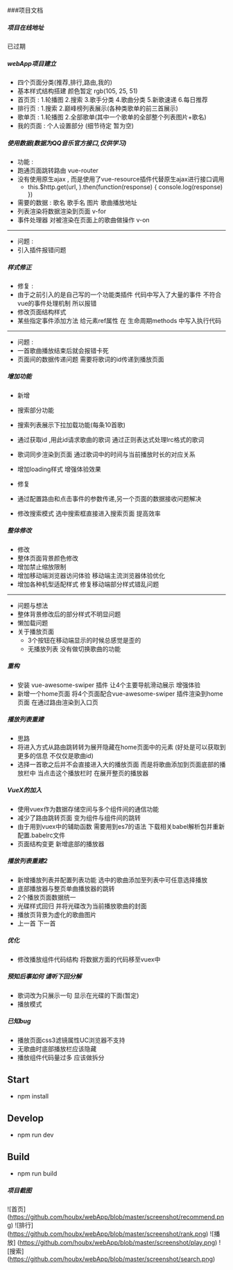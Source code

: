 ###项目文档

##### 项目在线地址

已过期

##### webApp项目建立

* 四个页面分类(推荐,排行,路由,我的)
* 基本样式结构搭建  颜色暂定  rgb(105, 25, 51)
* 首页页 : 1.轮播图  2.搜索  3.歌手分类  4.歌曲分类  5.新歌速递  6.每日推荐
* 排行页 : 1.搜索   2.巅峰榜列表展示(各种类歌单的前三首展示)
* 歌单页 : 1.轮播图 2.全部歌单(其中一个歌单的全部整个列表图片+歌名)
* 我的页面 : 个人设置部分 (细节待定 暂为空)


##### 使用数据(数据为QQ音乐官方接口,仅供学习)

* 功能 :
* 跑通页面跳转路由 vue-router
* 没有使用原生ajax , 而是使用了vue-resource插件代替原生ajax进行接口调用
    + this.$http.get(url, ).then(function(response) { console.log(response) })
* 需要的数据 : 歌名 歌手名 图片 歌曲播放地址
* 列表渲染将数据渲染到页面  v-for
* 事件处理器 对被渲染在页面上的歌曲做操作  v-on

---

* 问题 :
* 引入插件报错问题



##### 样式修正

* 修复 :
* 由于之前引入的是自己写的一个功能类插件 代码中写入了大量的事件 不符合vue的事件处理机制 所以报错
* 修改页面结构样式
* 某些指定事件添加方法 给元素ref属性 在 生命周期methods 中写入执行代码

---

* 问题 :
* 一首歌曲播放结束后就会报错卡死
* 页面间的数据传递问题 需要将歌词的id传递到播放页面


##### 增加功能
* 新增
* 搜索部分功能
* 搜索列表展示下拉加载功能(每条10首歌)
* 通过获取id ,用此id请求歌曲的歌词 通过正则表达式处理lrc格式的歌词
* 歌词同步渲染到页面 通过歌词中的时间与当前播放时长的对应关系
* 增加loading样式 增强体验效果

* 修复
* 通过配置路由和点击事件的参数传递,另一个页面的数据接收问题解决
* 修改搜索模式 选中搜索框直接进入搜索页面 提高效率

##### 整体修改
* 修改
* 整体页面背景颜色修改
* 增加禁止缩放限制
* 增加移动端浏览器访问体验 移动端主流浏览器体验优化
* 增加各种机型适配样式 修复移动端部分样式错乱问题

---

* 问题与想法
* 整体背景修改后的部分样式不明显问题
* 懒加载问题
* 关于播放页面
    + 3个按钮在移动端显示的时候总感觉是歪的
    + 无播放列表 没有做切换歌曲的功能


##### 重构

* 安装 vue-awesome-swiper 插件 让4个主要导航滑动展示 增强体验
* 新增一个home页面  将4个页面配合vue-awesome-swiper 插件渲染到home页面 在通过路由渲染到入口页

##### 播放列表重建
* 思路
* 将进入方式从路由跳转转为展开隐藏在home页面中的元素 (好处是可以获取到更多的信息 不仅仅是歌曲id)
* 选择一首歌之后并不会直接进入大的播放页面 而是将歌曲添加到页面底部的播放栏中 当点击这个播放栏时 在展开整页的播放器

##### VueX的加入
* 使用vuex作为数据存储空间与多个组件间的通信功能
* 减少了路由跳转页面 变为组件与组件间的跳转
* 由于用到vuex中的辅助函数 需要用到es7的语法 下载相关babel解析包并重新配置.babelrc文件
* 页面结构变更 新增底部的播放器

##### 播放列表重建2
* 新增播放列表并配置列表功能 选中的歌曲添加至列表中可任意选择播放
* 底部播放器与整页单曲播放器的跳转
* 2个播放页面数据统一
* 光碟样式回归 并将光碟改为当前播放歌曲的封面
* 播放页背景为虚化的歌曲图片
* 上一首  下一首

##### 优化

* 修改播放组件代码结构 将数据方面的代码移至vuex中

##### 预知后事如何 请听下回分解
* 歌词改为只展示一句 显示在光碟的下面(暂定)
* 播放模式


##### 已知bug
* 播放页面css3滤镜属性UC浏览器不支持
* 无歌曲时底部播放栏应该隐藏
* 播放组件代码量过多 应该做拆分


## Start
+ npm install

## Develop
+ npm run dev

## Build
+ npm run build

##### 项目截图

![首页] (https://github.com/houbx/webApp/blob/master/screenshot/recommend.png)
![排行] (https://github.com/houbx/webApp/blob/master/screenshot/rank.png)
![播放] (https://github.com/houbx/webApp/blob/master/screenshot/play.png)
![搜索] (https://github.com/houbx/webApp/blob/master/screenshot/search.png)
